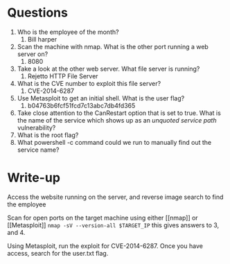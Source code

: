 # Questions

1. Who is the employee of the month?
	1. Bill harper
2. Scan the machine with nmap. What is the other port running a web server on?
	1. 8080
3. Take a look at the other web server. What file server is running?
	1. Rejetto HTTP File Server
4. What is the CVE number to exploit this file server?
	1. CVE-2014-6287
5. Use Metasploit to get an initial shell. What is the user flag?
	1. b04763b6fcf51fcd7c13abc7db4fd365
6. Take close attention to the CanRestart option that is set to true. What is the name of the service which shows up as an _unquoted service path_ vulnerability?
7. What is the root flag?
8. What powershell -c command could we run to manually find out the service name?

# Write-up

Access the website running on the server, and reverse image search to find the employee

Scan for open ports on the target machine using either [[nmap]] or [[Metasploit]] `nmap -sV --version-all $TARGET_IP` this gives answers to 3, and 4.

Using Metasploit, run the exploit for CVE-2014-6287. Once you have access, search for the user.txt flag.